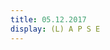 ```yaml
---
title: 05.12.2017
display: (L) A P S E
---
```


<script src="../js/aframe/0.5.0/aframe.min.js"></script>
<!-- This PLYLoader needs to be here again, maybe because aframe is stealing the global instance of three??? IDK -->
<script src="../js/loaders/PLYLoader.js"></script>

<div id="container">
</div>
<a-scene make-point-cloud>
    <a-sky id="bgImage" material="color: black;" rotation="0 -130 0"></a-sky>
    <a-camera id="camera"></a-camera>
</a-scene>


<script src="../js/controls/TrackballControls.js"></script>
<script src="../js/effects/AnaglyphEffect.js"></script>

<script type="x-shader/x-vertex" id="vertexshader">
    attribute float size;
    attribute vec3 customColor;

    varying vec3 vColor;

    void main() {

        vColor = customColor;

        vec4 mvPosition = modelViewMatrix * vec4( position, 1.0 );

        gl_PointSize = size * ( 300.0 / -mvPosition.z );

        gl_Position = projectionMatrix * mvPosition;

    }
</script>

<script type="x-shader/x-fragment" id="fragmentshader">
    uniform vec3 color;
    uniform sampler2D texture;

    varying vec3 vColor;

    void main() {

        gl_FragColor = vec4( color * vColor, 1.0 );

        gl_FragColor = gl_FragColor * texture2D( texture, gl_PointCoord );

    }
</script>

<script src="../js/scenes/day3.js"></script>
